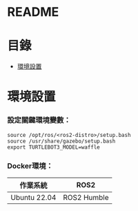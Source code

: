 README
===========================

# 目錄
  * [環境設置](#環境設置)

# 環境設置
### 設定關鍵環境變數：
```
source /opt/ros/<ros2-distro>/setup.bash
source /usr/share/gazebo/setup.bash
export TURTLEBOT3_MODEL=waffle
```
### Docker環境：
| 作業系統  | ROS2 |
| ------------- | ------------- |
| Ubuntu 22.04  | ROS2 Humble  |
